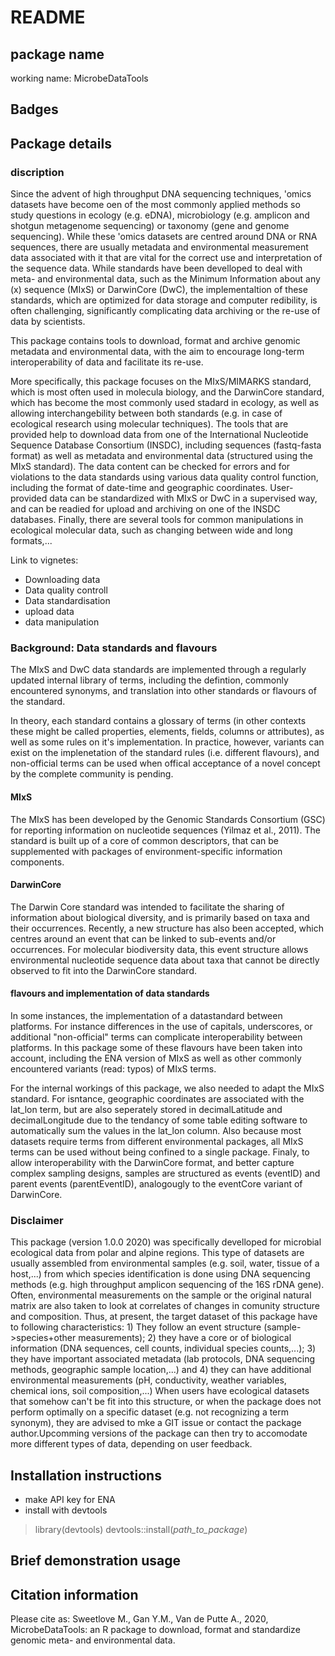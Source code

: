 # README

## package name
working name: MicrobeDataTools

## Badges


## Package details
### discription
Since the advent of high throughput DNA sequencing techniques, 'omics datasets have become oen of the most commonly applied methods so study questions in ecology (e.g. eDNA), microbiology (e.g. amplicon and shotgun metagenome sequencing) or taxonomy (gene and genome sequencing). While these 'omics datasets are centred around DNA or RNA sequences, there are usually metadata and environmental measurement data associated with it that are vital for the correct use and interpretation of the sequence data. While standards have been develloped to deal with meta- and environmental data, such as the Minimum Information about any (x) sequence (MIxS) or DarwinCore (DwC), the implementaltion of these standards, which are optimized for data storage and computer redibility, is often challenging, significantly complicating data archiving or the re-use of data by scientists.

This package contains tools to download, format and archive genomic metadata and environmental data, with the aim to encourage long-term interoperability of data and facilitate its re-use. 

More specifically, this package focuses on the MIxS/MIMARKS standard, which is most often used in molecula biology, and the DarwinCore standard, which has become the most commonly used stadard in ecology, as well as allowing interchangebility between both standards (e.g. in case of ecological research using molecular techniques). The tools that are provided help to download data from one of the International Nucleotide Sequence Database Consortium (INSDC), including sequences (fastq-fasta format) as well as metadata and environmental data (structured using the MIxS standard). The data content can be checked for errors and for violations to the data standards using various data quality control function, including the format of date-time and geographic coordinates. User-provided data can be standardized with MIxS or DwC in a supervised way, and can be readied for upload and archiving on one of the INSDC databases. Finally, there are several tools for common manipulations in ecological molecular data, such as changing between wide and long formats,...

Link to vignetes:
  - Downloading data
  - Data quality controll
  - Data standardisation
  - upload data
  - data manipulation
  
### Background: Data standards and flavours
The MIxS and DwC data standards are implemented through a regularly updated internal library of terms, including the defintion, commonly encountered synonyms, and translation into other standards or flavours of the standard.

In theory, each standard contains a glossary of terms (in other contexts these might be called properties, elements, fields, columns or attributes), as well as some rules on it's implementation. In practice, however, variants can exist on the implenetation of the standard rules (i.e. different flavours), and non-official terms can be used when offical acceptance of a novel concept by the complete community is pending.

#### MIxS 
The MIxS has been developed by the Genomic Standards Consortium (GSC) for reporting information on nucleotide sequences (Yilmaz et al., 2011). The standard is built up of a core of common descriptors, that can be supplemented with packages of environment-specific information components.

#### DarwinCore
The Darwin Core standard was intended to facilitate the sharing of information about biological diversity, and is primarily based on taxa and their occurrences. Recently, a new structure has also been accepted, which centres around an event that can be linked to sub-events and/or occurrences. For molecular biodiversity data, this event structure allows environmental nucleotide sequence data about taxa that cannot be directly observed to fit into the DarwinCore standard.

#### flavours and implementation of data standards
In some instances, the implementation of a datastandard between platforms. For instance differences in the use of capitals, underscores, or additional "non-official" terms can complicate interoperability between platforms. In this package some of these flavours have been taken into account, including the ENA version of MIxS as well as other commonly encountered variants (read: typos) of MIxS terms.

For the internal workings of this package, we also needed to adapt the MIxS standard. For isntance, geographic coordinates are associated with the lat_lon term, but are also seperately stored in decimalLatitude and decimalLongitude due to the tendancy of some table editing software to automatically sum the values in the lat_lon column. Also because most datasets require terms from different environmental packages, all MIxS terms can be used without being confined to a single package. Finaly, to allow interoperability with the DarwinCore format, and better capture complex sampling designs, samples are structured as events (eventID) and parent events (parentEventID), analogougly to the eventCore variant of DarwinCore.

### Disclaimer
This package (version 1.0.0 2020) was specifically develloped for microbial ecological data from polar and alpine regions. This type of datasets are usually assembled from environmental samples (e.g. soil, water, tissue of a host,...) from which species identification is done using DNA sequencing methods (e.g. high throughput amplicon sequencing of the 16S rDNA gene). Often, environmental measurements on the sample or the original natural matrix are also taken to look at correlates of changes in comunity structure and composition. 
Thus, at present, the target dataset of this package have to following characteristics: 1) They follow an event structure (sample->species+other measurements); 2) they have a core or of biological information (DNA sequences, cell counts, individual species counts,...); 3) they have important associated metadata (lab protocols, DNA sequencing methods, geographic sample location,...) and 4) they can have additional environmental measurements (pH, conductivity, weather variables, chemical ions, soil composition,...)
When users have ecological datasets that somehow can't be fit into this structure, or when the package does not perform optimally on a specific dataset (e.g. not recognizing a term synonym), they are advised to mke a GIT issue or contact the package author.Upcomming versions of the package can then try to accomodate more different types of data, depending on user feedback.

## Installation instructions
  - make API key for ENA
  - install with devtools

 > library(devtools)
 > devtools::install(_path_to_package_)
 

## Brief demonstration usage

## Citation information
Please cite as:
Sweetlove M., Gan Y.M., Van de Putte A., 2020, MicrobeDataTools: an R package to download, format and standardize genomic meta- and environmental data.



